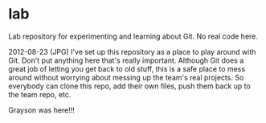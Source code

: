 lab
===

Lab repository for experimenting and learning about Git. No real code here.

2012-08-23
(JPG) I've set up this repository as a place to play around with Git.  Don't put
anything here that's really important. Although Git does a great job of letting you
get back to old stuff, this is a safe place to mess around without worrying about
messing up the team's real projects.  So everybody can clone this repo, add their
own files, push them back up to the team repo, etc.

Grayson was here!!!

